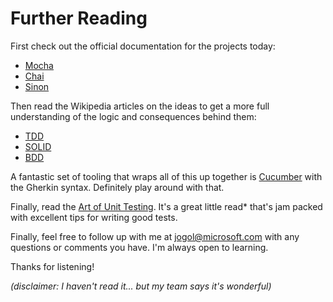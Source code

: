 # Further Reading

First check out the official documentation for the projects today:
* [Mocha](mochajs.org)
* [Chai](chaijs.com)
* [Sinon](sinonjs.org)

Then read the Wikipedia articles on the ideas to get a more full understanding of the logic and consequences behind them:
* [TDD](https://en.wikipedia.org/wiki/Test-driven_development)
* [SOLID](https://en.wikipedia.org/wiki/SOLID_(object-oriented_design))
* [BDD](https://en.wikipedia.org/wiki/Behavior-driven_development)

A fantastic set of tooling that wraps all of this up together is [Cucumber](https://github.com/cucumber/cucumber-js) with the Gherkin syntax.
Definitely play around with that.

Finally, read the [Art of Unit Testing](https://www.amazon.com/Art-Unit-Testing-examples/dp/1617290890).
It's a great little read* that's jam packed with excellent tips for writing good tests.

Finally, feel free to follow up with me at jogol@microsoft.com with any questions or comments you have.
I'm always open to learning.

Thanks for listening!

*(disclaimer: I haven't read it... but my team says it's wonderful)*
